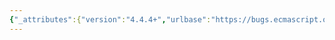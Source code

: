 ```yaml
---
{"_attributes":{"version":"4.4.4+","urlbase":"https://bugs.ecmascript.org/","maintainer":"dherman@mozilla.com"},"bug":{"bug_id":3214,"creation_ts":"2014-09-08 04:22:00 -0700","short_desc":"Replace CheckIterable(_) with GetMethod(_, @@iterator)","delta_ts":"2014-12-23 20:23:28 -0800","product":"Draft for 6th Edition","component":"technical issue","version":"Rev 27: August 24, 2014 Draft","rep_platform":"All","op_sys":"All","bug_status":"RESOLVED","resolution":"FIXED","priority":"Normal","bug_severity":"enhancement","everconfirmed":true,"reporter":{"uid":"claude.pache","name":"Claude Pache"},"assigned_to":{"uid":"allen","name":"Allen Wirfs-Brock"},"long_desc":[{"commentid":10165,"comment_count":0,"who":{"uid":"claude.pache","name":"Claude Pache"},"bug_when":"2014-09-08 04:22:03 -0700","thetext":"Usually, when an optional method is to be fetched, the spec uses the GetMethod abstract operation (this is currently the case for proxy traps, @@toPrimitive, @@create, and @@hasInstance methods); one exception is @@iterator, where CheckIterable/GetIterator is used instead.\n\nIn order to be more consistent and to simplify slightly the spec, one can replace calls to CheckIterable(...) with calls to GetMethod(..., @@iterator). The minor differences are:\n\n* One should make sure that the assertion found at step 1 of GetMethod is verified;\n* `null` will treated the same way as `undefined`;\n* if a value that is neither undefined/null nor a function is found, the corresponding TypeError will be thrown immediately, rather than at the time the GetIterator(...) operation will be (almost inevitably) called."},{"commentid":11139,"comment_count":1,"who":{"uid":"allen","name":"Allen Wirfs-Brock"},"bug_when":"2014-12-23 10:05:39 -0800","thetext":"fixed in rev30 editor's draft"},{"commentid":11174,"comment_count":2,"who":{"uid":"allen","name":"Allen Wirfs-Brock"},"bug_when":"2014-12-23 20:23:28 -0800","thetext":"fixed in rev30"}]}}
---
```

